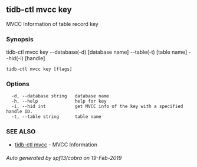 ## tidb-ctl mvcc key

MVCC Information of table record key

### Synopsis


tidb-ctl mvcc key --database(-d) [database name] --table(-t) [table name] --hid(-i) [handle]

```
tidb-ctl mvcc key [flags]
```

### Options

```
  -d, --database string   database name
  -h, --help              help for key
  -i, --hid int           get MVCC info of the key with a specified handle ID.
  -t, --table string      table name
```

### SEE ALSO
* [tidb-ctl mvcc](tidb-ctl_mvcc.md)	 - MVCC Information

###### Auto generated by spf13/cobra on 19-Feb-2019
